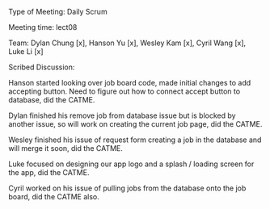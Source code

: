 Type of Meeting: Daily Scrum

Meeting time: lect08

Team: Dylan Chung [x], Hanson Yu [x], Wesley Kam [x], Cyril Wang [x], Luke Li [x]

Scribed Discussion:

Hanson started looking over job board code, made initial changes to add accepting button. Need to figure out how to connect accept button to database, did the CATME.

Dylan finished his remove job from database issue but is blocked by another issue, so will work on creating the current job page, did the CATME.

Wesley finished his issue of request form creating a job in the database and will merge it soon, did the CATME.

Luke focused on designing our app logo and a splash / loading screen for the app, did the CATME.

Cyril worked on his issue of pulling jobs from the database onto the job board, did the CATME also.
